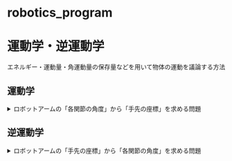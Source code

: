 # robotics_program

# 運動学・逆運動学
エネルギー・運動量・角運動量の保存量などを用いて物体の運動を議論する方法

## 運動学
<details>  
  <summary>ロボットアームの「各関節の角度」から「手先の座標」を求める問題</summary>

</details>

## 逆運動学
<details>
  <summary>ロボットアームの「手先の座標」から「各関節の角度」を求める問題</summary>
  
   ## 逆運動学のプログラム
  |  プログラム名 |  説明  |
  | ---- | ---- |
  | inverse_kinematics.py | 2軸のアームの逆運動学．「現在の各関節の角度」と「手先の目標位置」を入力すると，「各関節の角度」を計算して，図として出力する．|
  | 3link_inverse_kinematics.py | 3軸のアームの逆運動学．「現在の各関節の角度」と「手先の目標位置」を入力すると，「各関節の角度」を計算して，図として出力する．  |
  | anime_inverse_kinematics.py | 2軸のアームの逆運動学．「現在の各関節の角度」と「手先の目標位置」を入力すると，「各関節の角度」を計算して，その過程をmp4で保存．|
  
</details>

[](ここまで運動学・逆運動学-------------------------------------------------------------------------------------)
